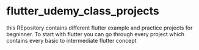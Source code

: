 # flutter_udemy_class_projects

this REpository contains different flutter example and practice projects for begninner.
To start with flutter you can go through every project which contains every basic to intermediate flutter concept
